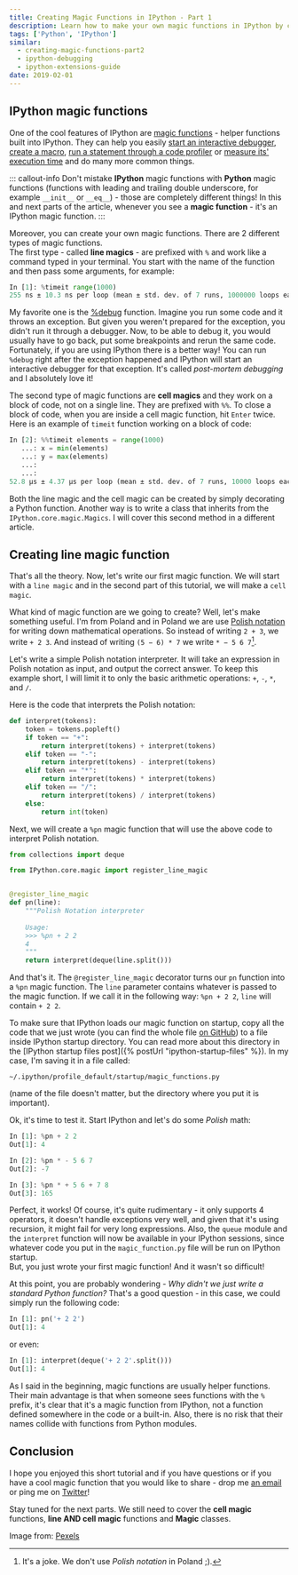 ```yaml
---
title: Creating Magic Functions in IPython - Part 1
description: Learn how to make your own magic functions in IPython by creating a line magic function.
tags: ['Python', 'IPython']
similar:
  - creating-magic-functions-part2
  - ipython-debugging
  - ipython-extensions-guide
date: 2019-02-01
---
```


## IPython magic functions

One of the cool features of IPython are [magic functions](https://ipython.readthedocs.io/en/stable/interactive/magics.html) - helper functions built into IPython. They can help you easily [start an interactive debugger](https://ipython.readthedocs.io/en/stable/interactive/magics.html#magic-debug), [create a macro](https://ipython.readthedocs.io/en/stable/interactive/magics.html#magic-save), [run a statement through a code profiler](https://ipython.readthedocs.io/en/stable/interactive/magics.html#magic-prun) or [measure its' execution time](https://ipython.readthedocs.io/en/stable/interactive/magics.html#magic-timeit) and do many more common things.

::: callout-info
Don't mistake **IPython** magic functions with **Python** magic functions (functions with leading and trailing double underscore, for example `__init__` or `__eq__`) - those are completely different things! In this and next parts of the article, whenever you see a **magic function** - it's an IPython magic function.
:::

Moreover, you can create your own magic functions. There are 2 different types of magic functions.  
The first type - called **line magics** - are prefixed with `%` and work like a command typed in your terminal. You start with the name of the function and then pass some arguments, for example:

```python
In [1]: %timeit range(1000)
255 ns ± 10.3 ns per loop (mean ± std. dev. of 7 runs, 1000000 loops each)
```

My favorite one is the [%debug](https://ipython.readthedocs.io/en/stable/interactive/magics.html#magic-debug) function. Imagine you run some code and it throws an exception. But given you weren't prepared for the exception, you didn't run it through a debugger. Now, to be able to debug it, you would usually have to go back, put some breakpoints and rerun the same code. Fortunately, if you are using IPython there is a better way! You can run `%debug` right after the exception happened and IPython will start an interactive debugger for that exception. It's called *post-mortem debugging* and I absolutely love it!

The second type of magic functions are **cell magics** and they work on a block of code, not on a single line. They are prefixed with `%%`. To close a block of code, when you are inside a cell magic function, hit `Enter` twice. Here is an example of `timeit` function working on a block of code:

```python
In [2]: %%timeit elements = range(1000)
   ...: x = min(elements)
   ...: y = max(elements)
   ...:
   ...:
52.8 µs ± 4.37 µs per loop (mean ± std. dev. of 7 runs, 10000 loops each)
```

Both the line magic and the cell magic can be created by simply decorating a Python function. Another way is to write a class that inherits from the `IPython.core.magic.Magics`. I will cover this second method in a different article.

## Creating line magic function

That's all the theory. Now, let's write our first magic function. We will start with a `line magic` and in the second part of this tutorial, we will make a `cell magic`.

What kind of magic function are we going to create? Well, let's make something useful. I'm from Poland and in Poland we are use [Polish notation](https://en.wikipedia.org/wiki/Polish_notation) for writing down mathematical operations. So instead of writing `2 + 3`, we write `+ 2 3`. And instead of writing `(5 − 6) * 7` we write `* − 5 6 7`[^1].

Let's write a simple Polish notation interpreter. It will take an expression in Polish notation as input, and output the correct answer. To keep this example short, I will limit it to only the basic arithmetic operations: `+`, `-`, `*`, and `/`.

Here is the code that interprets the Polish notation:

```python
def interpret(tokens):
    token = tokens.popleft()
    if token == "+":
        return interpret(tokens) + interpret(tokens)
    elif token == "-":
        return interpret(tokens) - interpret(tokens)
    elif token == "*":
        return interpret(tokens) * interpret(tokens)
    elif token == "/":
        return interpret(tokens) / interpret(tokens)
    else:
        return int(token)
```

Next, we will create a `%pn` magic function that will use the above code to interpret Polish notation. 

```python
from collections import deque

from IPython.core.magic import register_line_magic


@register_line_magic
def pn(line):
    """Polish Notation interpreter
    
    Usage:
    >>> %pn + 2 2
    4
    """
    return interpret(deque(line.split()))
```

And that's it. The `@register_line_magic` decorator turns our `pn` function into a `%pn` magic function. The `line` parameter contains whatever is passed to the magic function. If we call it in the following way: `%pn + 2 2`, `line` will contain `+ 2 2`.

To make sure that IPython loads our magic function on startup, copy all the code that we just wrote (you can find the whole file [on GitHub](https://github.com/switowski/blog-resources/blob/master/ipython-magic-functions/magic_functions.py)) to a file inside IPython startup directory. You can read more about this directory in the [IPython startup files post]({% postUrl "ipython-startup-files" %}). In my case, I'm saving it in a file called:

```shell
~/.ipython/profile_default/startup/magic_functions.py
```

(name of the file doesn't matter, but the directory where you put it is important).

Ok, it's time to test it. Start IPython and let's do some *Polish* math:

```python
In [1]: %pn + 2 2
Out[1]: 4

In [2]: %pn * - 5 6 7
Out[2]: -7 

In [3]: %pn * + 5 6 + 7 8
Out[3]: 165
```

Perfect, it works! Of course, it's quite rudimentary - it only supports 4 operators, it doesn't handle exceptions very well, and given that it's using recursion, it might fail for very long expressions. Also, the `queue` module and the `interpret` function will now be available in your IPython sessions, since whatever code you put in the `magic_function.py` file will be run on IPython startup.  
But, you just wrote your first magic function! And it wasn't so difficult!

At this point, you are probably wondering - *Why didn't we just write a standard Python function?* That's a good question - in this case, we could simply run the following code:

```python
In [1]: pn('+ 2 2')
Out[1]: 4
```

or even:

```python
In [1]: interpret(deque('+ 2 2'.split()))
Out[1]: 4
```

As I said in the beginning, magic functions are usually helper functions. Their main advantage is that when someone sees functions with the `%` prefix, it's clear that it's a magic function from IPython, not a function defined somewhere in the code or a built-in. Also, there is no risk that their names collide with functions from Python modules.

## Conclusion

I hope you enjoyed this short tutorial and if you have questions or if you have a cool magic function that you would like to share - drop me [an email](/about#contact) or ping me on [Twitter](https://twitter.com/SebaWitowski)!

Stay tuned for the next parts. We still need to cover the **cell magic** functions, **line AND cell magic** functions and **Magic** classes.

Image from: [Pexels](https://www.pexels.com/photo/actor-adult-business-cards-547593/)

[^1]: It's a joke. We don't use *Polish notation* in Poland ;).
